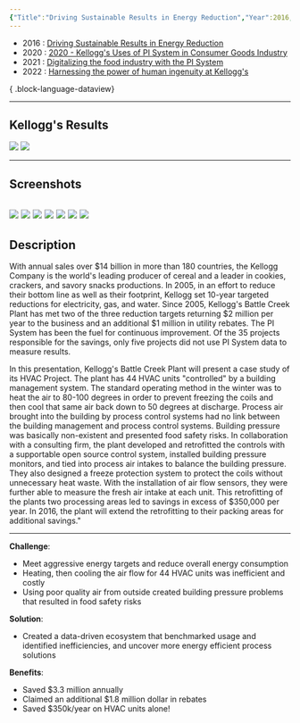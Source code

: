 ```yaml
---
{"Title":"Driving Sustainable Results in Energy Reduction","Year":2016,"Industry":"Food & Beverage","URL":"https://resources.osisoft.com/presentations/driving-sustainable-results-in-energy-reduction/","PDF":"https://cdn.osisoft.com/corp/en/media/presentations/2016/UsersConference2016/PDF/FA162080_Kellogg_Gothberg_DrivingSustainableResultsinEnergyReduction.pdf","Company":"Kellogg","Keywords":["HVAC","Boiler","Energy Monitoring"],"dg-publish":true,"permalink":"/aveva/customer-stories/2016/2016-kellogg-driving-sustainable-results-in-energy-reduction/","dgPassFrontmatter":true}
---
```



- 2016 : [Driving Sustainable Results in Energy Reduction](https://resources.osisoft.com/presentations/driving-sustainable-results-in-energy-reduction/)
- 2020 : [2020 - Kellogg's Uses of PI System in Consumer Goods Industry](https://resources.osisoft.com/presentations/kellogg-s-uses-of-pi-system-in-consumer-goods-industry/)
- 2021 : [Digitalizing the food industry with the PI System](https://resources.osisoft.com/presentations/digitalizing-the-food-industry-with-the-pi-system/)
- 2022 : [Harnessing the power of human ingenuity at Kellogg's](https://resources.osisoft.com/presentations/harnessing-the-power-of-human-ingenuity-at-kellogg-s/)

{ .block-language-dataview}


---
## Kellogg's Results
![](https://i.imgur.com/1HC2jVZ.png)
![](https://i.imgur.com/BBa2mLl.png)

---
## Screenshots
![](https://i.imgur.com/2vzlPJe.png)
![](https://i.imgur.com/a7DJ3Og.png)
![](https://i.imgur.com/U361g2C.png)
![](https://i.imgur.com/THfPdDm.png)
![](https://i.imgur.com/ArQut1i.png)
![](https://i.imgur.com/CUIB8dT.png)
![](https://i.imgur.com/gzLpi58.png)
---
## Description
With annual sales over $14 billion in more than 180 countries, the Kellogg Company is the world's leading producer of cereal and a leader in cookies, crackers, and savory snacks productions. In 2005, in an effort to reduce their bottom line as well as their footprint, Kellogg set 10-year targeted reductions for electricity, gas, and water. Since 2005, Kellogg's Battle Creek Plant has met two of the three reduction targets returning $2 million per year to the business and an additional $1 million in utility rebates. The PI System has been the fuel for continuous improvement. Of the 35 projects responsible for the savings, only five projects did not use PI System data to measure results.

In this presentation, Kellogg's Battle Creek Plant will present a case study of its HVAC Project. The plant has 44 HVAC units "controlled" by a building management system. The standard operating method in the winter was to heat the air to 80-100 degrees in order to prevent freezing the coils and then cool that same air back down to 50 degrees at discharge. Process air brought into the building by process control systems had no link between the building management and process control systems. Building pressure was basically non-existent and presented food safety risks. In collaboration with a consulting firm, the plant developed and retrofitted the controls with a supportable open source control system, installed building pressure monitors, and tied into process air intakes to balance the building pressure. They also designed a freeze protection system to protect the coils without unnecessary heat waste. With the installation of air flow sensors, they were further able to measure the fresh air intake at each unit. This retrofitting of the plants two processing areas led to savings in excess of $350,000 per year. In 2016, the plant will extend the retrofitting to their packing areas for additional savings."

---

**Challenge**:
- Meet aggressive energy targets and reduce overall energy consumption
- Heating, then cooling the air flow for 44 HVAC units was inefficient and costly
- Using poor quality air from outside created building pressure problems that resulted in food safety risks

**Solution**:
- Created a data-driven ecosystem that benchmarked usage and identified inefficiencies, and uncover more energy efficient process solutions

**Benefits**:
- Saved $3.3 million annually
- Claimed an additional $1.8 million dollar in rebates
- Saved $350k/year on HVAC units alone!
